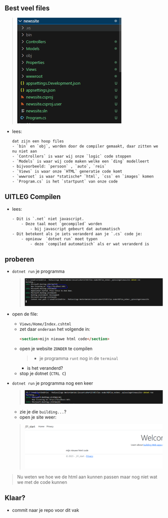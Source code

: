 ## Best veel files


> ![](img/macvisual.PNG)

- lees:
    ```
    dat zijn een hoop files
    - `bin` en `obj`, worden door de compiler gemaakt, daar zitten we nu niet aan
    - `Controllers` is waar wij onze `logic` code stoppen
    - `Models` is waar wij code maken welke een `ding` modelleert
    - bijvoorbeeld: `persoon` , `auto`, `reis`
    - `Views` is waar onze `HTML` generatie code komt
    - `wwwroot` is waar *statische* `html`, `css` en `images` komen
    - `Program.cs` is het `startpunt` van onze code
    ```

## UITLEG Compilen
- lees:
    ``` 
    - Dit is `.net` niet javascript. 
        - Deze taal moet `gecompiled` worden
            - bij javascript gebeurt dat automatisch
    - Dit betekent als je iets veranderd aan je `.cs` code je:
        - opnieuw  `dotnet run` moet typen
            - deze `compiled automatisch` als er wat veranderd is
    ```
## proberen

- `dotnet run` je programma
     > ![](img/run.PNG)
- open de file:
    - `Views/Home/Index.cshtml`
    - zet daar `onderaan` het volgende in:
        ```HTML
        <section>mijn nieuwe html code</section>
        ``` 
    - open je website `ZONDER` te compilen
        > - je programma `runt` nog in de `terminal` 
        - is het veranderd?
    - stop je dotnet (`CTRL C`)
- `dotnet run` je programma nog een keer

     > ![](img/building.PNG)
     - zie je die `building...`?
     - open je site weer:
     > ![](img/site2.PNG)

> Nu weten we hoe we de html aan kunnen passen
> maar nog niet wat we met de code kunnen


## Klaar?

- commit naar je repo voor dit vak